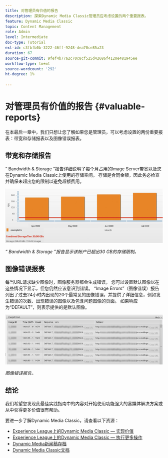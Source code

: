 ```yaml
---
title: 对管理员有价值的报告
description: 探索Dynamic Media Classic管理员应考虑设置的两个重要报表。
feature: Dynamic Media Classic
topic: Content Management
role: Admin
level: Intermediate
doc-type: Tutorial
exl-id: c3fbfb0b-3222-46ff-9248-dea70ce85a23
duration: 67
source-git-commit: 9fef4b77a2c70c8cf525d42686f4120e481945ee
workflow-type: tm+mt
source-wordcount: '292'
ht-degree: 1%

---
```


# 对管理员有价值的报告 {#valuable-reports}

在本最后一章中，我们只想让您了解如果您是管理员，可以考虑设置的两份重要报表：带宽和存储报表以及图像错误报表。

## 带宽和存储报告

“ Bandwidth &amp; Storage ”报告详细说明了每个月占用的Image Server带宽以及您在Dynamic Media Classic上使用的存储空间。 存储是合同金额，因此务必检查并确保未超出您的限制以避免超额费用。

![图像](assets/valuable-reports/reports-1.jpg)

_“ Bandwidth &amp; Storage ”报告显示该帐户已超出30 GB的存储限制。_

## 图像错误报表

每当URL请求缺少图像时，图像服务器都会生成错误。 您可以设置默认图像以在这些情况下显示，但您仍然应该意识到错误。 “Image Errors”（图像错误）报告列出了过去24小时内出现的20个最常见的图像错误，并提供了详细信息，例如发生错误的次数、出现错误的图像以及包含问题图像的页面。 如果响应为“DEFAULT”，则表示提供的是默认图像。

![图像](assets/valuable-reports/reports-2.jpg)

_图像错误报告。_

## 结论

我们希望您发现此最佳实践指南中的内容对开始使用功能强大的富媒体解决方案或从中获得更多价值很有帮助。

要进一步了解Dynamic Media Classic，请查看以下资源：

- [Experience League上的Dynamic Media Classic — 实现价值](https://guided.adobe.com/?launch=AEM-5a#recommended/solutions/experience-manager)
- [Experience League上的Dynamic Media Classic — 执行更多操作](https://guided.adobe.com/?launch=AEM-6a#recommended/solutions/experience-manager)
- [Dynamic Media新闻稿存档](https://experienceleague.adobe.com/docs/dynamic-media-classic/using/dynamic-media-newsletter.html)
- [Dynamic Media Classic文档](https://experienceleague.adobe.com/docs/dynamic-media-classic/using/home.html)
